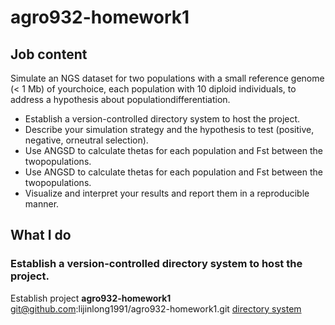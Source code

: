 # agro932-homework1

## Job content
Simulate an NGS dataset for two populations with a small reference genome (< 1 Mb) of yourchoice, each population with 10 diploid individuals, to address a hypothesis about populationdifferentiation.

- Establish a version-controlled directory system to host the project.
- Describe your simulation strategy and the hypothesis to test (positive, negative, orneutral selection).
- Use ANGSD to calculate thetas for each population and Fst between the twopopulations.
- Use ANGSD to calculate thetas for each population and Fst between the twopopulations.
- Visualize and interpret your results and report them in a reproducible manner.

## What I do

### Establish a version-controlled directory system to host the project.
Establish project **agro932-homework1** git@github.com:lijinlong1991/agro932-homework1.git
[directory system](http://projecttemplate.net/architecture.html)

